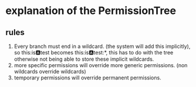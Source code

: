 # explanation of the PermissionTree
## rules
1. Every branch must end in a wildcard. (the system will add this implicitly), so this:is:a:test becomes this:is:a:test:*, this has to do with the tree otherwise not being able to store these implicit wildcards.
2. more specific permissions will override more generic permissions. (non wildcards override wildcards)
3. temporary permissions will override permanent permissions.
